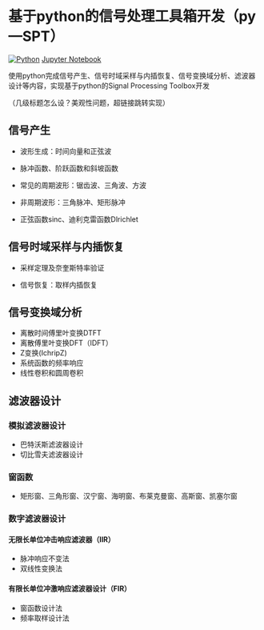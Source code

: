 # 基于python的信号处理工具箱开发（py—SPT）
[![Python](https://img.shields.io/badge/python-3.9-blue)](https://docs.python.org/zh-cn/3.9/)
[Jupyter Notebook](https://jupyter.org/)

使用python完成信号产生、信号时域采样与内插恢复、信号变换域分析、滤波器设计等内容，实现基于python的Signal Processing Toolbox开发

（几级标题怎么设？美观性问题，超链接跳转实现）
## 信号产生

- 波形生成：时间向量和正弦波

- 脉冲函数、阶跃函数和斜坡函数

- 常见的周期波形：锯齿波、三角波、方波

- 非周期波形：三角脉冲、矩形脉冲

- 正弦函数sinc、迪利克雷函数Dlrichlet



## 信号时域采样与内插恢复
- 采样定理及奈奎斯特率验证

- 信号恢复：取样内插恢复

## 信号变换域分析
- 离散时间傅里叶变换DTFT
- 离散傅里叶变换DFT（IDFT）
- Z变换(IchripZ)
- 系统函数的频率响应
- 线性卷积和圆周卷积

## 滤波器设计
### 模拟滤波器设计
- 巴特沃斯滤波器设计
- 切比雪夫滤波器设计
### 窗函数
- 矩形窗、三角形窗、汉宁窗、海明窗、布莱克曼窗、高斯窗、凯塞尔窗

### 数字滤波器设计
#### 无限长单位冲击响应滤波器（IIR）
- 脉冲响应不变法
- 双线性变换法
#### 有限长单位冲激响应滤波器设计（FIR）
- 窗函数设计法
- 频率取样设计法
